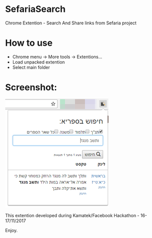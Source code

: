 # SefariaSearch
Chrome Extention - Search And Share links from Sefaria project

# How to use
- Chrome menu -> More tools -> Extentions...
- Load unpacked extention
- Select main folder

# Screenshot:
<img src="images/screenshot01.png"/>
 
 
This extention developed during Kamatek/Facebook Hackathon - 16-17/11/2017

Enjoy.
